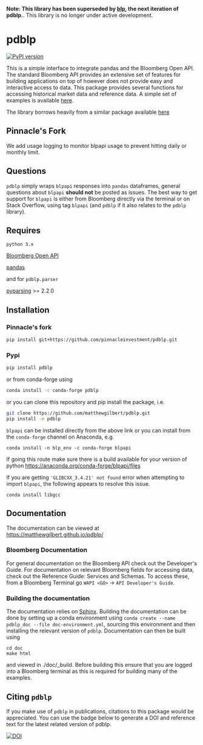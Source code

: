 **Note: This library has been superseded by [blp](https://github.com/matthewgilbert/blp), the next iteration of pdblp.**. This library is no longer under active development.

pdblp
=====
[![PyPI version](https://badge.fury.io/py/pdblp.svg)](https://badge.fury.io/py/pdblp)

This is a simple interface to integrate pandas and the Bloomberg Open API.
The standard Bloomberg API provides an extensive set of features for building
applications on top of however does not provide easy and interactive access to
data. This package provides several functions for accessing historical market
data and reference data. A simple set of examples is available
[here](https://matthewgilbert.github.io/pdblp/tutorial.html).

The library borrows heavily from a similar package available
[here](https://github.com/kyuni22/pybbg)

## Pinnacle's Fork

We add usage logging to monitor blpapi usage to prevent hitting daily or monthly limit.

## Questions

`pdblp` simply wraps `blpapi` responses into `pandas` dataframes, general
questions about `blpapi` **should not** be posted as issues. The best way to get
support for `blpapi` is either from Bloomberg directly via the terminal or on
Stack Overflow, using tag `blpapi` (and `pdblp` if it also relates to the `pdblp`
library).

## Requires

`python 3.x`

[Bloomberg Open API](http://www.bloomberglabs.com/api/)

[pandas](http://pandas.pydata.org/)

and for `pdblp.parser`

[pyparsing](https://pythonhosted.org/pyparsing/) >= 2.2.0

## Installation

### Pinnacle's fork

```bash
pip install git+https://github.com/pinnacleinvestment/pdblp.git
```

### Pypi

```bash
pip install pdblp
```

or from conda-forge using

```bash
conda install -c conda-forge pdblp
```

or you can clone this repository and pip install the package, i.e.

```bash
git clone https://github.com/matthewgilbert/pdblp.git
pip install -e pdblp
```

`blpapi` can be installed directly from the above link or you can install from
the `conda-forge` channel on Anaconda, e.g.

```
conda install -n blp_env -c conda-forge blpapi
```

If going this route make sure there is a build available for your version of
python https://anaconda.org/conda-forge/blpapi/files

If you are getting `'GLIBCXX_3.4.21' not found` error when attempting to import
`blpapi`, the following appears to resolve this issue.

```
conda install libgcc
```

## Documentation

The documentation can be viewed at https://matthewgilbert.github.io/pdblp/

### Bloomberg Documentation

For general documentation on the Bloomberg API check out the Developer's Guide.
For documentation on relevant Bloomberg fields for accessing data, check out
the Reference Guide: Services and Schemas. To access these, from a
Bloomberg Terminal go `WAPI <GO>` -> `API Developer's Guide`.

### Building the documentation

The documentation relies on [Sphinx](http://www.sphinx-doc.org/en/master/).
Building the documentation can be done by setting up a conda environment using
`conda create --name pdblp_doc --file doc-environment.yml`, sourcing this
environment and then installing the relevant version of `pdblp`. Documentation
can then be built using

```
cd doc
make html
```

and viewed in ./doc/_build. Before building this ensure that you are
logged into a Bloomberg terminal as this is required for building many of the
examples.

## Citing `pdblp`

If you make use of `pdblp` in publications, citations to this package would be
appreciated. You can use the badge below to generate a DOI and reference text
for the latest related version of pdblp.

[![DOI](https://zenodo.org/badge/DOI/10.5281/zenodo.2529925.svg)](https://doi.org/10.5281/zenodo.2529925)
